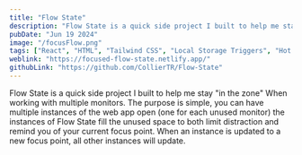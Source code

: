 ```yaml
---
title: "Flow State"
description: "Flow State is a quick side project I built to help me stay 'in the zone' When working with multiple monitors. The purpose is simple, you can have multiple instances of the web app open (one for each unused monitor) the instances of Flow State fill the unused space to both limit distraction and remind you of your current focus point. When an instance is updated to a new focus point, all other instances will update."
pubDate: "Jun 19 2024"
image: "/focusFlow.png"
tags: ["React", "HTML", "Tailwind CSS", "Local Storage Triggers", "Hot Reloading"]
weblink: "https://focused-flow-state.netlify.app/"
githubLink: "https://github.com/CollierTR/Flow-State"
---
```


Flow State is a quick side project I built to help me stay "in the zone" When working with multiple monitors. The purpose is simple, you can have multiple instances of the web app open (one for each unused monitor) the instances of Flow State fill the unused space to both limit distraction and remind you of your current focus point. When an instance is updated to a new focus point, all other instances will update.
